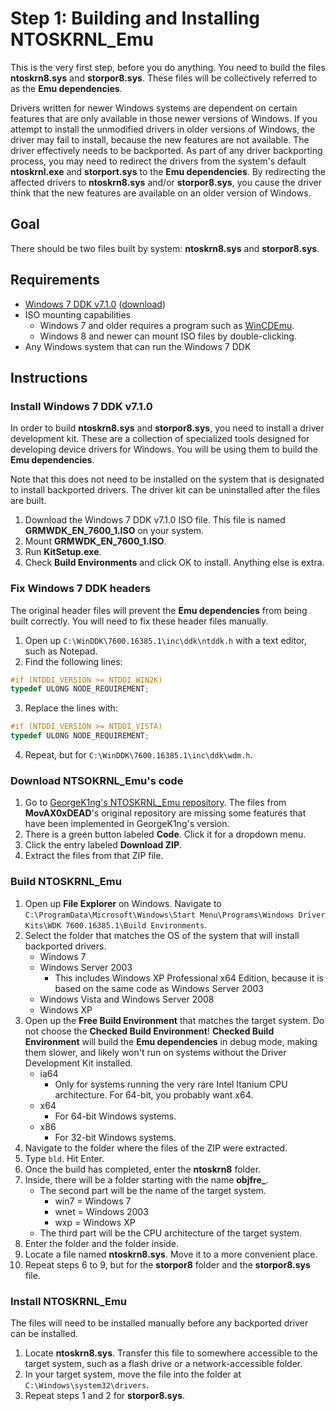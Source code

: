 # Step 1: Building and Installing NTOSKRNL\_Emu
This is the very first step, before you do anything. You need to build the files **ntoskrn8.sys** and **storpor8.sys**. These files will be collectively referred to as the **Emu dependencies**.

Drivers written for newer Windows systems are dependent on certain features that are only available in those newer versions of Windows. If you attempt to install the unmodified drivers in older versions of Windows, the driver may fail to install, because the new features are not available. The driver effectively needs to be backported. 
As part of any driver backporting process, you may need to redirect the drivers from the system's default **ntoskrnl.exe** and **storport.sys** to the **Emu dependencies**. By redirecting the affected drivers to **ntoskrn8.sys** and/or **storpor8.sys**, you cause the driver think that the new features are available on an older version of Windows.

## Goal
There should be two files built by system: **ntoskrn8.sys** and **storpor8.sys**.

## Requirements
- [Windows 7 DDK v7.1.0](https://www.microsoft.com/en-us/download/details.aspx?id=11800) ([download](https://download.microsoft.com/download/4/A/2/4A25C7D5-EFBE-4182-B6A9-AE6850409A78/GRMWDK_EN_7600_1.ISO))
- ISO mounting capabilities
    - Windows 7 and older requires a program such as [WinCDEmu](https://wincdemu.sysprogs.org/download/).
    - Windows 8 and newer can mount ISO files by double-clicking.
- Any Windows system that can run the Windows 7 DDK

## Instructions

### Install Windows 7 DDK v7.1.0
In order to build **ntoskrn8.sys** and **storpor8.sys**, you need to install a driver development kit. These are a collection of specialized tools designed for developing device drivers for Windows. You will be using them to build the **Emu dependencies**.

Note that this does not need to be installed on the system that is designated to install backported drivers. The driver kit can be uninstalled after the files are built.

1. Download the Windows 7 DDK v7.1.0 ISO file. This file is named **GRMWDK_EN_7600_1.ISO** on your system.
2. Mount **GRMWDK_EN_7600_1.ISO**.
3. Run **KitSetup.exe**.
4. Check **Build Environments** and click OK to install. Anything else is extra.

### Fix Windows 7 DDK headers
The original header files will prevent the **Emu dependencies** from being built correctly. You will need to fix these header files manually.

1. Open up `C:\WinDDK\7600.16385.1\inc\ddk\ntddk.h` with a text editor, such as Notepad.
2. Find the following lines:
```c
#if (NTDDI_VERSION >= NTDDI_WIN2K)
typedef ULONG NODE_REQUIREMENT;
```
3. Replace the lines with:
```c
#if (NTDDI_VERSION >= NTDDI_VISTA)
typedef ULONG NODE_REQUIREMENT;
```
4. Repeat, but for `C:\WinDDK\7600.16385.1\inc\ddk\wdm.h`.

### Download NTSOKRNL\_Emu's code

1. Go to [GeorgeK1ng's NTOSKRNL\_Emu repository](https://github.com/GeorgeK1ng/NTOSKRNL_Emu). The files from **MovAX0xDEAD**'s original repository are missing some features that have been implemented in GeorgeK1ng's version.
2. There is a green button labeled **Code**. Click it for a dropdown menu.
3. Click the entry labeled **Download ZIP**.
4. Extract the files from that ZIP file.

### Build NTOSKRNL\_Emu
1. Open up **File Explorer** on Windows. Navigate to `C:\ProgramData\Microsoft\Windows\Start Menu\Programs\Windows Driver Kits\WDK 7600.16385.1\Build Environments`.
2. Select the folder that matches the OS of the system that will install backported drivers.
    - Windows 7
    - Windows Server 2003
        - This includes Windows XP Professional x64 Edition, because it is based on the same code as Windows Server 2003
    - Windows Vista and Windows Server 2008
    - Windows XP
3. Open up the **Free Build Environment** that matches the target system. Do not choose the **Checked Build Environment**! **Checked Build Environment** will build the **Emu dependencies** in debug mode, making them slower, and likely won't run on systems without the Driver Development Kit installed.
    - ia64
        - Only for systems running the very rare Intel Itanium CPU architecture. For 64-bit, you probably want x64.
    - x64
        - For 64-bit Windows systems.
    - x86
        - For 32-bit Windows systems.
4. Navigate to the folder where the files of the ZIP were extracted.
5. Type `bld`. Hit Enter.
6. Once the build has completed, enter the **ntoskrn8** folder.
7. Inside, there will be a folder starting with the name **objfre_**.
    - The second part will be the name of the target system.
        - win7 = Windows 7
        - wnet = Windows 2003
        - wxp = Windows XP
    - The third part will be the CPU architecture of the target system.
8. Enter the folder and the folder inside.
9. Locate a file named **ntoskrn8.sys**. Move it to a more convenient place.
10. Repeat steps 6 to 9, but for the **storpor8** folder and the **storpor8.sys** file.

### Install NTOSKRNL\_Emu
The files will need to be installed manually before any backported driver can be installed.

1. Locate **ntoskrn8.sys**. Transfer this file to somewhere accessible to the target system, such as a flash drive or a network-accessible folder.
2. In your target system, move the file into the folder at `C:\Windows\system32\drivers`.
3. Repeat steps 1 and 2 for **storpor8.sys**.
